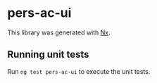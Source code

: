 # pers-ac-ui

This library was generated with [Nx](https://nx.dev).

## Running unit tests

Run `ng test pers-ac-ui` to execute the unit tests.
